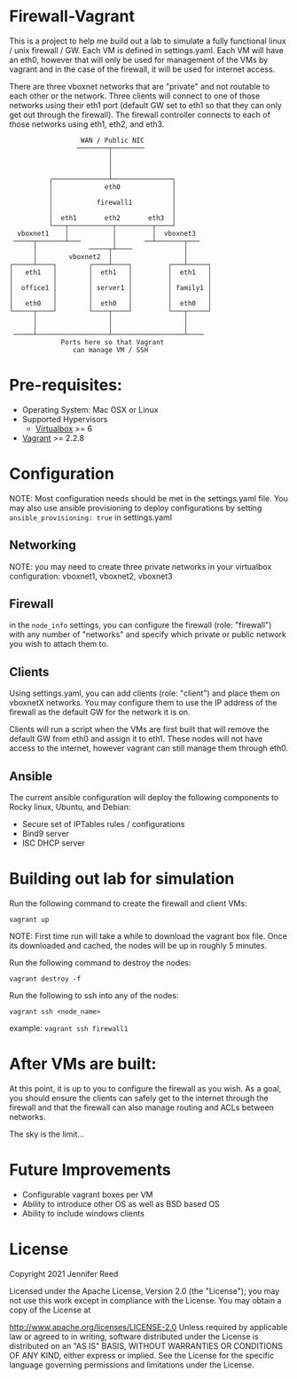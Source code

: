 # Firewall-Vagrant

This is a project to help me build out a lab to simulate a fully functional linux / unix firewall / GW. Each VM is defined in settings.yaml. Each VM will have an eth0, however that will only be used for management of the VMs by vagrant and in the case of the firewall, it will be used for internet access.

There are three vboxnet networks that are "private" and not routable to each other or the network. Three clients will connect to one of those networks using their eth1 port (default GW set to eth1 so that they can only get out through the firewall). The firewall controller connects to each of those networks using eth1, eth2, and eth3.

```
                  WAN / Public NIC
                 ────────┬────────
                         │
                         │
                         │
          ┌──────────────┴───────────────┐
          │             eth0             │
          │                              │
          │           firewall1          │
          │                              │
          │  eth1       eth2       eth3  │
          └───┬───────────┬─────────┬────┘
  vboxnet1    │           │         │  vboxnet3
 ─────┬───────┴───        │       ──┴───────┬───
      │             ─────┬┴────             │
      │        vboxnet2  │                  │
┌─────┴────┐        ┌────┴────┐         ┌───┴─────┐
│   eth1   │        │  eth1   │         │  eth1   │
│          │        │         │         │         │
│  office1 │        │ server1 │         │ family1 │
│          │        │         │         │         │
│   eth0   │        │  eth0   │         │  eth0   │
└─────┬────┘        └────┬────┘         └───┬─────┘
      │                  │                  │
      │                  │                  │
 ─────┴──────────────────┴──────────────────┴────
             Ports here so that Vagrant
                can manage VM / SSH
```

# Pre-requisites:
* Operating System: Mac OSX or Linux
* Supported Hypervisors
  * [Virtualbox](https://www.virtualbox.org/) >= 6
* [Vagrant](https://www.vagrantup.com/) >= 2.2.8


# Configuration
NOTE: Most configuration needs should be met in the settings.yaml file. You may also use ansible provisioning to deploy configurations by setting `ansible_provisioning: true` in settings.yaml

## Networking
NOTE: you may need to create three private networks in your virtualbox configuration: vboxnet1, vboxnet2, vboxnet3

## Firewall
in the `node_info` settings, you can configure the firewall (role: "firewall") with any number of "networks" and specify which private or public network you wish to attach them to.

## Clients
Using settings.yaml, you can add clients (role: "client") and place them on vboxnetX networks. You may configure them to use the IP address of the firewall as the default GW for the network it is on.

Clients will run a script when the VMs are first built that will remove the default GW from eth0 and assign it to eth1. These nodes will not have access to the internet, however vagrant can still manage them through eth0.

## Ansible
The current ansible configuration will deploy the following components to Rocky linux, Ubuntu, and Debian:
- Secure set of IPTables rules / configurations
- Bind9 server
- ISC DHCP server

# Building out lab for simulation
Run the following command to create the firewall and client VMs:

```
vagrant up
```

NOTE: First time run will take a while to download the vagrant box file. Once its downloaded and cached, the nodes will be up in roughly 5 minutes.

Run the following command to destroy the nodes:
```
vagrant destroy -f
```

Run the following to ssh into any of the nodes:
```
vagrant ssh <node_name>
```

example: `vagrant ssh firewall1`

# After VMs are built:
At this point, it is up to you to configure the firewall as you wish. As a goal, you should ensure the clients can safely get to the internet through the firewall and that the firewall can also manage routing and ACLs between networks.

The sky is the limit...

# Future Improvements
- Configurable vagrant boxes per VM
- Ability to introduce other OS as well as BSD based OS
- Ability to include windows clients

# License
Copyright 2021 Jennifer Reed

Licensed under the Apache License, Version 2.0 (the "License"); you may not use this work except in compliance with the License. You may obtain a copy of the License at

http://www.apache.org/licenses/LICENSE-2.0
Unless required by applicable law or agreed to in writing, software distributed under the License is distributed on an "AS IS" BASIS, WITHOUT WARRANTIES OR CONDITIONS OF ANY KIND, either express or implied. See the License for the specific language governing permissions and limitations under the License.
